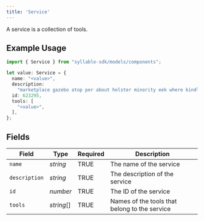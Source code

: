 ```yaml
---
title: 'Service'
---
```


A service is a collection of tools.

## Example Usage

```typescript
import { Service } from "syllable-sdk/models/components";

let value: Service = {
  name: "<value>",
  description:
    "marketplace gazebo atop per about holster minority eek where kindly",
  id: 623295,
  tools: [
    "<value>",
  ],
};
```

## Fields

| Field                                         | Type                                          | Required                                      | Description                                   |
| --------------------------------------------- | --------------------------------------------- | --------------------------------------------- | --------------------------------------------- |
| `name`                                        | *string*                                      | TRUE                            | The name of the service                       |
| `description`                                 | *string*                                      | TRUE                            | The description of the service                |
| `id`                                          | *number*                                      | TRUE                            | The ID of the service                         |
| `tools`                                       | *string*[]                                    | TRUE                            | Names of the tools that belong to the service |